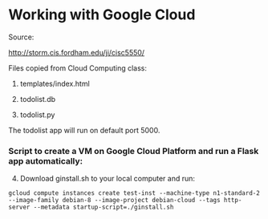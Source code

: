 # Working with Google Cloud

Source:

http://storm.cis.fordham.edu/ji/cisc5550/

Files copied from Cloud Computing class:

1. templates/index.html

2. todolist.db

3. todolist.py

The todolist app will run on default port 5000.

### Script to create a VM on Google Cloud Platform and run a Flask app automatically:

4. Download ginstall.sh to your local computer and run:

`gcloud compute instances create test-inst --machine-type n1-standard-2 --image-family debian-8 --image-project debian-cloud --tags http-server --metadata startup-script=./ginstall.sh`
